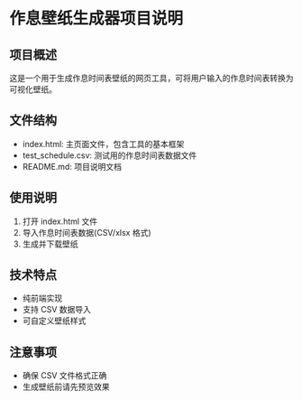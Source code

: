 # 作息壁纸生成器项目说明

## 项目概述

这是一个用于生成作息时间表壁纸的网页工具，可将用户输入的作息时间表转换为可视化壁纸。

## 文件结构

- index.html: 主页面文件，包含工具的基本框架
- test_schedule.csv: 测试用的作息时间表数据文件
- README.md: 项目说明文档

## 使用说明

1. 打开 index.html 文件
2. 导入作息时间表数据(CSV/xlsx 格式)
3. 生成并下载壁纸

## 技术特点

- 纯前端实现
- 支持 CSV 数据导入
- 可自定义壁纸样式

## 注意事项

- 确保 CSV 文件格式正确
- 生成壁纸前请先预览效果
